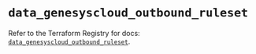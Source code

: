 # `data_genesyscloud_outbound_ruleset`

Refer to the Terraform Registry for docs: [`data_genesyscloud_outbound_ruleset`](https://registry.terraform.io/providers/mypurecloud/genesyscloud/1.70.0/docs/data-sources/outbound_ruleset).
